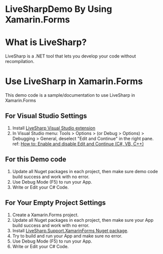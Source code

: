 # LiveSharpDemo By Using Xamarin.Forms

# What is LiveSharp?
LiveSharp is a .NET tool that lets you develop your code without recompilation.

# Use LiveSharp in Xamarin.Forms
This demo code is a sample/documentation to use LiveSharp in Xamarin.Forms 

## For Visual Studio Settings
1. Install [LiveSharp Visual Studio extension](https://marketplace.visualstudio.com/items?itemName=ionoy.LiveSharp)
2. In Visual Studio menu: Tools > Options > (or Debug > Options) > Debugging > General, deselect "Edit and Continue" in the right pane.
   ref: [How to: Enable and disable Edit and Continue (C#, VB, C++)](https://docs.microsoft.com/en-us/visualstudio/debugger/how-to-enable-and-disable-edit-and-continue?view=vs-2017)


## For this Demo code

1. Update all Nuget packages in each project, then make sure demo code build success and work with no error.
3. Use Debug Mode (F5) to run your App.
4. Write or Edit your C# Code.


## For Your Empty Project Settings

1. Create a Xamarin.Forms project.
2. Update all Nuget packages in each project, then make sure your App build success and work with no error.
3. Install [LiveSharp.Support.XamarinForms Nuget package](https://www.nuget.org/packages/LiveSharp.Support.XamarinForms/).
4. Try to build and run your App and make sure no error.
5. Use Debug Mode (F5) to run your App.
6. Write or Edit your C# Code.
